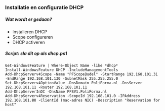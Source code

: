 ### Installatie en configuratie DHCP

##### Wat wordt er gedaan?

- Installeren DHCP
- Scope configureren
- DHCP activeren

##### Script: sla dit op als dhcp.ps1

```
Get-WindowsFeature | Where-Object Name -like *dhcp*  
Install-WindowsFeature DHCP -IncludeManagementTools
Add-DhcpServerv4Scope -Name "PFScopeBudel" -StartRange 192.168.101.31 -EndRange 192.168.101.130 -SubnetMask 255.255.255.0 
Set-DhcpServerv4OptionValue -DnsDomain PoliForma.nl -DnsServer 192.168.101.11 -Router 192.168.101.11
Add-DhcpServerInDC -DnsName PFSV1.PoliForma.nl 
Add-DhcpServerv4Reservation -ScopeId 192.168.101.0 -IPAddress 192.168.101.80 -ClientId (mac-adres NIC) -Description "Reservation for host"
```
